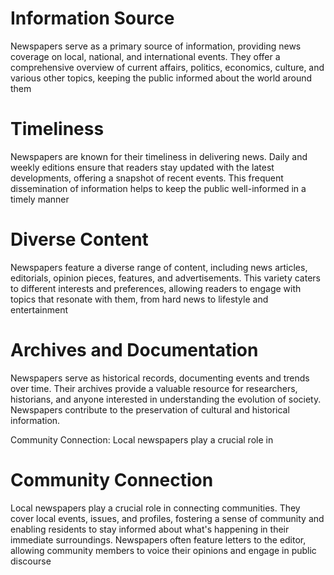 
<img src="https://i.ibb.co/jZWCg7B/b8edd9690fdb72f7526e216a501e628a.jpg" alt="" />

<h1> Information Source </h1>
 <p>  Newspapers serve as a primary source of information, providing news coverage on local, national, and international events. They offer a comprehensive overview of current affairs, politics, economics, culture, and various other topics, keeping the public informed about the world around them </p>

 <h1> Timeliness </h1>
 <p>  Newspapers are known for their timeliness in delivering news. Daily and weekly editions ensure that readers stay updated with the latest developments, offering a snapshot of recent events. This frequent dissemination of information helps to keep the public well-informed in a timely manner</p>

 <h1> Diverse Content </h1>
 <p> Newspapers feature a diverse range of content, including news articles, editorials, opinion pieces, features, and advertisements. This variety caters to different interests and preferences, allowing readers to engage with topics that resonate with them, from hard news to lifestyle and entertainment</p>

 <h1> Archives and Documentation </h1>
 <p> Newspapers serve as historical records, documenting events and trends over time. Their archives provide a valuable resource for researchers, historians, and anyone interested in understanding the evolution of society. Newspapers contribute to the preservation of cultural and historical information.

Community Connection: Local newspapers play a crucial role in  </p>

<h1> Community Connection </h1>

<p> Local newspapers play a crucial role in connecting communities. They cover local events, issues, and profiles, fostering a sense of community and enabling residents to stay informed about what's happening in their immediate surroundings. Newspapers often feature letters to the editor, allowing community members to voice their opinions and engage in public discourse</p>
